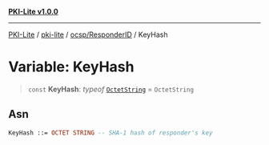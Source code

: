 [**PKI-Lite v1.0.0**](../../../../README.md)

---

[PKI-Lite](../../../../README.md) / [pki-lite](../../../README.md) / [ocsp/ResponderID](../README.md) / KeyHash

# Variable: KeyHash

> `const` **KeyHash**: _typeof_ [`OctetString`](../../../asn1/OctetString/classes/OctetString.md) = `OctetString`

## Asn

```asn
KeyHash ::= OCTET STRING -- SHA-1 hash of responder's key
```
